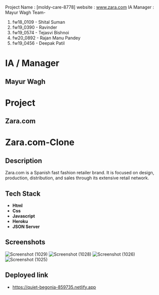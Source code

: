 Project Name : [moldy-care-8778]
website : www.zara.com
IA Manager : Mayur Wagh
Team-
1. fw18_0109 - Shital Suman
2. fw19_0390 - Ravinder
3. fw19_0574 - Tejasvi Bishnoi
4. fw20_0892 - Rajan Manu Pandey
5. fw19_0456 - Deepak Patil


<h1>IA / Manager</h1>
<h2>Mayur Wagh</h2>

<h1>Project</h1>
<h2>Zara.com</h2>

# Zara.com-Clone

## Description
Zara.com  is a Spanish fast fashion retailer brand. It is focused on design, production, distribution, and sales through its extensive retail network.

## Tech Stack
- **Html**
- **Css**
- **Javascript**
- **Heroku**
- **JSON Server**

## Screenshots

![Screenshot (1029)](https://user-images.githubusercontent.com/103637436/221806060-143bfd99-77cb-41f5-a73c-78d153a9bd20.png)
![Screenshot (1028)](https://user-images.githubusercontent.com/103637436/221806065-05126fbe-5cc5-4ffa-9b01-f34f1217486e.png)
![Screenshot (1026)](https://user-images.githubusercontent.com/103637436/221806071-80a02382-12a4-457f-beeb-19c1a7da324c.png)
![Screenshot (1025)](https://user-images.githubusercontent.com/103637436/221806076-dd31cda8-7843-43e9-9c45-f94ae24f3720.png)



## Deployed link
- https://quiet-begonia-859735.netlify.app
